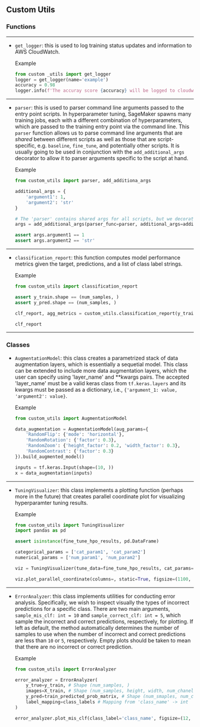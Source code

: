 ## Custom Utils

### Functions

---

*  `get_logger`: this is used to log training status updates and information to AWS CloudWatch.

    Example

    ```python
    from custom _utils import get_logger
    logger = get_logger(name='example')
    accuracy = 0.98
    logger.info(f'The accuray score {accuracy} will be logged to cloudwatch')
    ```

---

* `parser`: this is used to parser command line arguments passed to the entry point scripts. In hyperparameter tuning, SageMaker spawns many training jobs, each with a different combination of hyperparameters, which are passed to the training entry point via the command line. This `parser` function allows us to parse command line arguments that are *shared* between different scripts as well as those that are script-specific, e.g. `baseline`, `fine_tune`, and potentially other scripts. It is usually going to be used in conjunction with the `add_additional_args` decorator to allow it to parser arguments specific to the script at hand.

    Example

    ```python
    from custom_utils import parser, add_additiona_args

    additional_args = {
        'argument1': 1,
        'argument2': 'str'
    }

    # The 'parser' contains shared args for all scripts, but we decorate it to allow for additional script-dependent args
    args = add_additional_args(parser_func=parser, additional_args=additional_args)()

    assert args.argument1 == 1
    assert args.argument2 == 'str'
    ```

---

* `classification_report`: this function computes model performance metrics given the target, predictions, and a list of class label strings.

    Example

    ```python
    from custom_utils import classification_report

    assert y_train.shape == (num_samples, )
    assert y_pred.shape == (num_samples, )

    clf_report, agg_metrics = custom_utils.classification_report(y_train, y_pred, labels=['class_1', 'class_2', 'class_4'])

    clf_report
    ```

---

### Classes

* `AugmentationModel`: this class creates a parametrized stack of data augmentation layers, which is essentially a sequetial model. This class can be extended to include more data augmentation layers, which the user can specify using 'layer_name' and **kwargs pairs. The accepted 'layer_name' must be a valid keras class from `tf.keras.layers` and its kwargs must be passed as a dictionary, i.e., `{'argument_1: value, 'argument2': value}`.

    Example

    ```python
    from custom_utils import AugmentationModel

    data_augmentation = AugmentationModel(aug_params={
        'RandomFlip': {'mode': 'horizontal'},
        'RandomRotation': {'factor': 0.3},
        'RandomZoom': {'height_factor': 0.2, 'width_factor': 0.3},
        'RandomContrast': {'factor': 0.3}
    }).build_augmented_model()

    inputs = tf.keras.Input(shape=(10, ))
    x = data_augmentation(inputs)
    ```

---

* `TuningVisualizer`: this class implements a plotting function (perhaps more in the future) that creates parallel coordinate plot for visualizing hyperparamter tuning results.

    Example

    ```python
    from custom_utils import TuningVisualizer
    import pandas as pd

    assert isinstance(fine_tune_hpo_results, pd.DataFrame)

    categorical_params = ['cat_param1', 'cat_param2']
    numerical_params = ['num_param1', 'num_param2']

    viz = TuningVisualizer(tune_data=fine_tune_hpo_results, cat_params=categorical_params, num_params=numerical_params)
    
    viz.plot_parallel_coordinate(columns=, static=True, figsize=(1100, 700))
    ```

---

* `ErrorAnalyzer`: this class implements utilities for conducting error analysis. Specifically, we wish to inspect visually the types of incorrect predictions for a specific class. There are two main arguments, `sample_mis_clf: int = 10` and `sample_correct_clf: int = 5`, which sample the incorrect and correct predictions, respectively, for plotting. If left as default, the method automatically determines the number of samples to use when the number of incorrect and correct predictions are less than `10` or `5`, respectively. Empty plots should be taken to mean that there are no incorrect or correct prediction.

    Example

    ```python
    from custom_utils import ErrorAnalyzer

    error_analyzer = ErrorAnalyzer(
        y_true=y_train, # Shape (num_samples, )
        images=X_train, # Shape (num_samples, height, width, num_chanels)
        y_pred=train_predicted_prob_matrix, # Shape (num_smaples, num_classes)
        label_mapping=class_labels # Mapping from 'class_name' -> int
    )

    error_analyzer.plot_mis_clf(class_label='class_name', figsize=(12, 10));
    ```